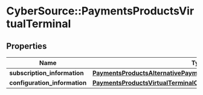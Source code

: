 # CyberSource::PaymentsProductsVirtualTerminal

## Properties
Name | Type | Description | Notes
------------ | ------------- | ------------- | -------------
**subscription_information** | [**PaymentsProductsAlternativePaymentMethodsSubscriptionInformation**](PaymentsProductsAlternativePaymentMethodsSubscriptionInformation.md) |  | [optional] 
**configuration_information** | [**PaymentsProductsVirtualTerminalConfigurationInformation**](PaymentsProductsVirtualTerminalConfigurationInformation.md) |  | [optional] 


